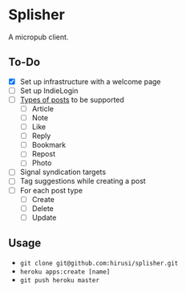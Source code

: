 # Splisher
A micropub client.

## To-Do

- [x] Set up infrastructure with a welcome page
- [ ] Set up IndieLogin
- [ ] [Types of posts](https://indieweb.org/posts#Types_of_Posts) to be supported
    - [ ] Article
    - [ ] Note
    - [ ] Like
    - [ ] Reply
    - [ ] Bookmark
    - [ ] Repost
    - [ ] Photo
- [ ] Signal syndication targets
- [ ] Tag suggestions while creating a post
- [ ] For each post type
    - [ ] Create
    - [ ] Delete
    - [ ] Update

## Usage

* `git clone git@github.com:hirusi/splisher.git`
* `heroku apps:create [name]`
* `git push heroku master`